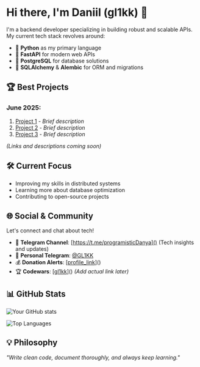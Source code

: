 # Hi there, I'm Daniil (gl1kk) 👋

I'm a backend developer specializing in building robust and scalable APIs. My current tech stack revolves around:

- 🐍 **Python** as my primary language
- 🚀 **FastAPI** for modern web APIs
- 🐘 **PostgreSQL** for database solutions
- 🧩 **SQLAlchemy** & **Alembic** for ORM and migrations

## 🏆 Best Projects

### June 2025:
1. [Project 1]() - *Brief description*  
2. [Project 2]() - *Brief description*  
3. [Project 3]() - *Brief description*  

*(Links and descriptions coming soon)*

## 🛠️ Current Focus

- Improving my skills in distributed systems
- Learning more about database optimization
- Contributing to open-source projects

## 🌐 Social & Community

Let's connect and chat about tech!

- 📢 **Telegram Channel**: [https://t.me/programisticDanya]() (Tech insights and updates)
- 💬 **Personal Telegram**: [@GL1KK]()
- 💰 **Donation Alerts**: [[profile_link](https://www.donationalerts.com/r/gl12kk)]()
- 🏆 **Codewars**: [[gl1kk](https://www.codewars.com/users/GL1KK/)]() *(Add actual link later)*

## 📊 GitHub Stats

![Your GitHub stats](https://github-readme-stats.vercel.app/api?username=GL1KK&show_icons=true&theme=radical&hide_border=true)

![Top Languages](https://github-readme-stats.vercel.app/api/top-langs/?username=GL1KK&layout=compact&theme=radical&hide_border=true)

## 💡 Philosophy

*"Write clean code, document thoroughly, and always keep learning."*
